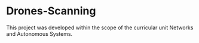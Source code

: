 # Drones-Scanning
This project was developed within the scope of the curricular unit Networks and Autonomous Systems.
